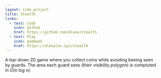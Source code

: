 ```yaml
---
layout: side_project
title: Stealth
links:
  - text: Code
    icon: github
    href: https://github.com/Alaxe/stealth
  - text: Play
    icon: gamepad
    href: https://alexalex.xyz/stealth
---
```

A top-down 2D game where you collect coins while avoiding beeing seen by guards.
The area each guard sees (their *visibility polygon*) is comptuted in *O(n *log*
n)*.

